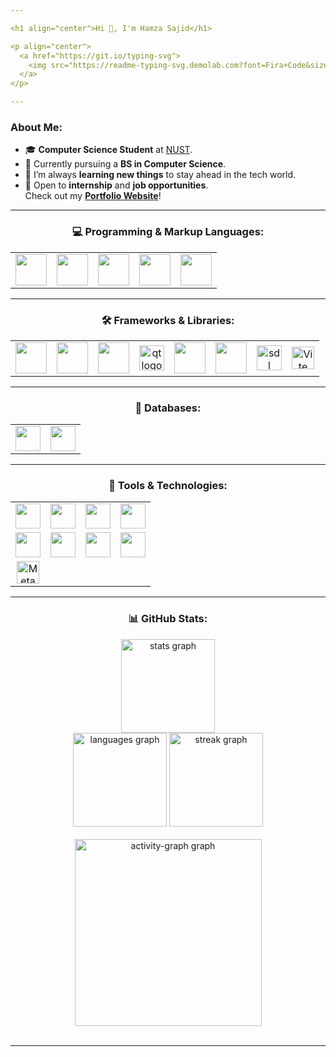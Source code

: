 ```yaml
---

<h1 align="center">Hi 👋, I'm Hamza Sajid</h1>

<p align="center">
  <a href="https://git.io/typing-svg">
    <img src="https://readme-typing-svg.demolab.com?font=Fira+Code&size=25&pause=1000&center=true&vCenter=true&width=550&height=60&lines=Full+Stack+Web+Developer;2D+Game+Developer;Always+Learning+New+Things" alt="Typing SVG" />
  </a>
</p>

---
```


### About Me:

- 🎓 **Computer Science Student** at [NUST](https://nust.edu.pk/).
- 🧠 Currently pursuing a **BS in Computer Science**.
- 🌱 I’m always **learning new things** to stay ahead in the tech world.
- 💼 Open to **internship** and **job opportunities**.  
  Check out my **[Portfolio Website](https://personal-portfolio-phi-mocha.vercel.app/)**!

---

### <p align="center">💻 Programming & Markup Languages:</p>

<table align="center">
  <tr>
    <td align="center"><img src="https://cdn.jsdelivr.net/gh/devicons/devicon/icons/javascript/javascript-original.svg" height="50" /><br></td>
    <td align="center"><img src="https://cdn.jsdelivr.net/gh/devicons/devicon/icons/cplusplus/cplusplus-original.svg" height="50" /><br></td>
    <td align="center"><img src="https://cdn.jsdelivr.net/gh/devicons/devicon/icons/python/python-original.svg" height="50" /><br></td>
    <td align="center"><img src="https://cdn.simpleicons.org/c/A8B9CC" height="50" /><br></td>
    <td align="center"><img src="https://cdn.simpleicons.org/nodedotjs/339933" height="50" /><br></td>
  </tr>
</table>

---

### <p align="center">🛠️ Frameworks & Libraries:</p>

<table align="center">
  <tr>
    <td align="center"><img src="https://cdn.jsdelivr.net/gh/devicons/devicon/icons/react/react-original.svg" height="50" /><br></td>
    <td align="center"><img src="https://skillicons.dev/icons?i=express" height="50" /><br></td>
     <td align="center"><img src="https://encrypted-tbn0.gstatic.com/images?q=tbn:ANd9GcT-NWDDg0jgqCmlKYimfFD0pcAVEko0-Phyhw&s)" height="50" /><br></td>
 <td align="center"> <img src="https://cdn.jsdelivr.net/gh/devicons/devicon/icons/qt/qt-original.svg" height="40" alt="qt logo"  /><br></td>
    <td align="center"><img src="https://skillicons.dev/icons?i=tailwind" height="50" /><br></td>
    <td align="center"><img src="https://cdn.jsdelivr.net/gh/devicons/devicon/icons/bootstrap/bootstrap-original.svg" height="50" /><br></td>
        <td align="center">  <img src="https://cdn.jsdelivr.net/gh/devicons/devicon/icons/sdl/sdl-original.svg" height="40" alt="sdl logo"  />
<br></td>
    <td align="center"><a href="https://vitejs.dev/" target="_blank" rel="noreferrer"><img src="https://raw.githubusercontent.com/danielcranney/readme-generator/main/public/icons/skills/vite-colored.svg" width="36" height="36" alt="Vite" /></a><br></td>
  </tr>
</table>

---

### <p align="center">📂 Databases:</p>

<table align="center">
  <tr>
    <td align="center"><img src="https://img.shields.io/badge/MySQL-4479A1?logo=mysql&logoColor=white&style=for-the-badge" height="40" /><br></td>
    <td align="center"><img src="https://img.shields.io/badge/MongoDB-47A248?logo=mongodb&logoColor=white&style=for-the-badge" height="40" /><br></td>
  </tr>
</table>

---

### <p align="center">🔧 Tools & Technologies:</p>

<table align="center">
  <tr>
    <td align="center"><img src="https://img.shields.io/badge/Git-F05032?logo=git&logoColor=white&style=for-the-badge" height="40" /><br></td>
    <td align="center"><img src="https://img.shields.io/badge/GitHub-181717?logo=github&logoColor=white&style=for-the-badge" height="40" /></td>
    <td align="center"><img src="https://img.shields.io/badge/Postman-FF6C37?logo=postman&logoColor=black&style=for-the-badge" height="40" /></td>
    <td align="center"><img src="https://img.shields.io/badge/Linux-FCC624?logo=linux&logoColor=black&style=for-the-badge" height="40" /><br></td>
  </tr>
  <tr>
    <td align="center"><img src="https://img.shields.io/badge/Figma-F24E1E?logo=figma&logoColor=white&style=for-the-badge" height="40" /><br></td>
    <td align="center"><img src="https://skillicons.dev/icons?i=arduino" height="40" /><br></td>
    <td align="center"><img src="https://img.shields.io/badge/Fedora-51A2DA?logo=fedora&logoColor=black&style=for-the-badge" height="40" /><br></td>
    <td align="center"><img src="https://img.shields.io/badge/npm-CB3837?logo=npm&logoColor=white&style=for-the-badge" height="40" /><br></td>
  </tr>
  <tr>
    <td align="center"><a href="https://metamask.io/" target="_blank" rel="noreferrer"><img src="https://raw.githubusercontent.com/danielcranney/readme-generator/main/public/icons/skills/metamask-colored.svg" width="36" height="36" alt="Metamask" /></a></td>
  </tr>
</table>

---

### <p align="center">📊 GitHub Stats:</p>

<div align="center">
  <img src="https://github-readme-stats.vercel.app/api?username=HAMZOO0&hide_title=false&hide_rank=false&show_icons=true&include_all_commits=true&count_private=true&disable_animations=false&theme=react&locale=en&hide_border=false&order=1" height="150" alt="stats graph"  />
  <br>

  <img src="https://github-readme-stats.vercel.app/api/top-langs?username=HAMZOO0&locale=en&hide_title=false&layout=compact&card_width=320&langs_count=5&theme=react&hide_border=false&order=2" height="150" alt="languages graph"  />
  <img src="https://streak-stats.demolab.com?user=HAMZOO0&locale=en&mode=weekly&theme=react&hide_border=false&border_radius=5&date_format=M%20j%5B,%20Y%5D&order=3" height="150" alt="streak graph"  />
  <br>
  <br>

  <img src="https://github-readme-activity-graph.vercel.app/graph?username=HAMZOO0&radius=16&theme=react&area=true&order=5&hide_title=true&hide_border=true" height="299" alt="activity-graph graph"  />
</div>
<br>

---
